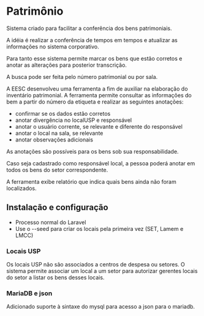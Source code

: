 # Patrimônio

Sistema criado para facilitar a conferência dos bens patrimoniais.

A idéia é realizar a conferência de tempos em tempos e atualizar as informações no sistema corporativo.

Para tanto esse sistema permite marcar os bens que estão corretos e anotar as alterações para posterior transcrição.

A busca pode ser feita pelo número patrimonial ou por sala.

A EESC desenvolveu uma ferramenta a fim de auxiliar na elaboração do inventário patrimonial. A ferramenta permite consultar as informações do bem a partir do número da etiqueta e realizar as seguintes anotações:

- confirmar se os dados estão corretos
- anotar divergência no localUSP e responsável
- anotar o usuário corrente, se relevante e diferente do responsável
- anotar o local na sala, se relevante
- anotar observações adicionais

As anotações são possíveis para os bens sob sua responsabilidade. 

Caso seja cadastrado como responsável local, a pessoa poderá anotar em todos os bens do setor correspondente.

A ferramenta exibe relatório que indica quais bens ainda não foram localizados.


## Instalação e configuração

* Processo normal do Laravel
* Use o --seed para criar os locais pela primeira vez (SET, Lamem e LMCC)

### Locais USP

Os locais USP não são associados a centros de despesa ou setores. O sistema permite associar um local a um setor para autorizar gerentes locais do setor a listar os bens desses locais.

### MariaDB e json

Adicionado suporte à sintaxe do mysql para acesso a json para o mariadb.
